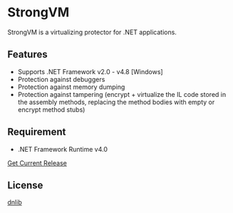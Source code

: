 StrongVM
========
StrongVM is a virtualizing protector for .NET applications.

Features
--------
* Supports .NET Framework v2.0 - v4.8 [Windows]
* Protection against debuggers
* Protection against memory dumping
* Protection against tampering (encrypt + virtualize the IL code stored in the assembly methods, replacing the method bodies with empty or encrypt method stubs)

Requirement
-----------
* .NET Framework Runtime v4.0


[Get Current Release](https://github.com/Modify24x7/StrongVM/releases)

License
-------
[dnlib](https://github.com/0xd4d/dnlib/blob/master/LICENSE.txt)
